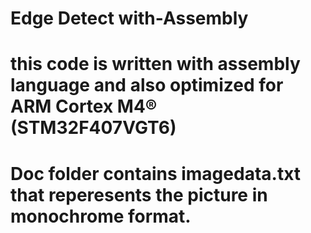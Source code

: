 # Edge Detect with-Assembly
# this code is written with assembly language and also optimized for ARM Cortex M4® (STM32F407VGT6)
# Doc folder contains imagedata.txt that reperesents the picture in monochrome format.
